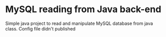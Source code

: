 # MySQL reading from Java back-end

Simple java project to read and manipulate MySQL database from java class.
Config file didn't published
